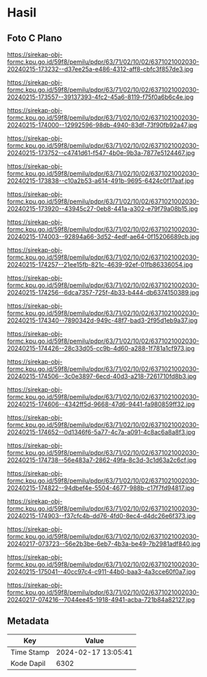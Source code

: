 # Hasil

## Foto C Plano

https://sirekap-obj-formc.kpu.go.id/59f8/pemilu/pdpr/63/71/02/10/02/6371021002030-20240215-173232--d37ee25a-e486-4312-aff8-cbfc3f857de3.jpg

https://sirekap-obj-formc.kpu.go.id/59f8/pemilu/pdpr/63/71/02/10/02/6371021002030-20240215-173557--39137393-4fc2-45a6-8119-f75f0a6b6c4e.jpg

https://sirekap-obj-formc.kpu.go.id/59f8/pemilu/pdpr/63/71/02/10/02/6371021002030-20240215-174000--12992596-98db-4940-83df-73f90fb92a47.jpg

https://sirekap-obj-formc.kpu.go.id/59f8/pemilu/pdpr/63/71/02/10/02/6371021002030-20240215-173752--c4741d61-f547-4b0e-9b3a-7877e5124467.jpg

https://sirekap-obj-formc.kpu.go.id/59f8/pemilu/pdpr/63/71/02/10/02/6371021002030-20240215-173838--c10a2b53-a614-491b-9695-6424c0f17aaf.jpg

https://sirekap-obj-formc.kpu.go.id/59f8/pemilu/pdpr/63/71/02/10/02/6371021002030-20240215-173920--43945c27-0eb8-441a-a302-e79f79a08b15.jpg

https://sirekap-obj-formc.kpu.go.id/59f8/pemilu/pdpr/63/71/02/10/02/6371021002030-20240215-174003--92894a66-3d52-4edf-ae64-0f15206689cb.jpg

https://sirekap-obj-formc.kpu.go.id/59f8/pemilu/pdpr/63/71/02/10/02/6371021002030-20240215-174257--21ee15fb-821c-4639-92ef-01fb86336054.jpg

https://sirekap-obj-formc.kpu.go.id/59f8/pemilu/pdpr/63/71/02/10/02/6371021002030-20240215-174256--6dca7357-725f-4b33-b444-db6374150389.jpg

https://sirekap-obj-formc.kpu.go.id/59f8/pemilu/pdpr/63/71/02/10/02/6371021002030-20240215-174340--7890342d-949c-48f7-bad3-2f95d1eb9a37.jpg

https://sirekap-obj-formc.kpu.go.id/59f8/pemilu/pdpr/63/71/02/10/02/6371021002030-20240215-174426--28c33d05-cc9b-4d60-a288-1f781a1cf973.jpg

https://sirekap-obj-formc.kpu.go.id/59f8/pemilu/pdpr/63/71/02/10/02/6371021002030-20240215-174506--3c0e3897-6ecd-40d3-a218-7261710fd8b3.jpg

https://sirekap-obj-formc.kpu.go.id/59f8/pemilu/pdpr/63/71/02/10/02/6371021002030-20240215-174606--4342ff5d-9668-47d6-9441-fa980859ff32.jpg

https://sirekap-obj-formc.kpu.go.id/59f8/pemilu/pdpr/63/71/02/10/02/6371021002030-20240215-174652--0d1346f6-5a77-4c7a-a091-4c8ac6a8a8f3.jpg

https://sirekap-obj-formc.kpu.go.id/59f8/pemilu/pdpr/63/71/02/10/02/6371021002030-20240215-174738--56e483a7-2862-49fa-8c3d-3c1d63a2c6cf.jpg

https://sirekap-obj-formc.kpu.go.id/59f8/pemilu/pdpr/63/71/02/10/02/6371021002030-20240215-174822--94dbef4e-5504-4677-988b-c17f7fd94817.jpg

https://sirekap-obj-formc.kpu.go.id/59f8/pemilu/pdpr/63/71/02/10/02/6371021002030-20240215-174903--f37cfc4b-dd76-4fd0-8ec4-d4dc26e6f373.jpg

https://sirekap-obj-formc.kpu.go.id/59f8/pemilu/pdpr/63/71/02/10/02/6371021002030-20240217-073723--56e2b3be-6eb7-4b3a-be49-7b2981adf840.jpg

https://sirekap-obj-formc.kpu.go.id/59f8/pemilu/pdpr/63/71/02/10/02/6371021002030-20240215-175041--40cc97c4-c911-44b0-baa3-4a3cce60f0a7.jpg

https://sirekap-obj-formc.kpu.go.id/59f8/pemilu/pdpr/63/71/02/10/02/6371021002030-20240217-074216--7044ee45-1918-4941-acba-721b84a82127.jpg


## Metadata

| Key        | Value               |
| ---------- | ------------------- |
| Time Stamp | 2024-02-17 13:05:41 |
| Kode Dapil | 6302                |



